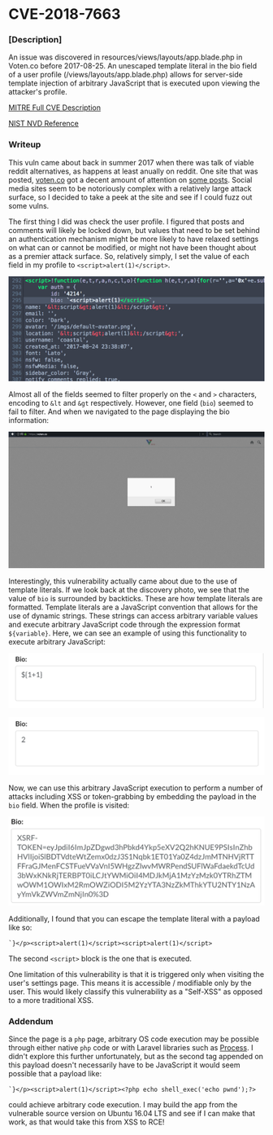 # CVE-2018-7663

### [Description]

An issue was discovered in resources/views/layouts/app.blade.php in
Voten.co before 2017-08-25. An unescaped template literal in the bio
field of a user profile (/views/layouts/app.blade.php) allows for
server-side template injection of arbitrary JavaScript that is
executed upon viewing the attacker's profile.

[MITRE Full CVE Description](https://cve.mitre.org/cgi-bin/cvename.cgi?name=CVE-2018-7663)

[NIST NVD Reference](https://nvd.nist.gov/vuln/detail/CVE-2018-7663)

### Writeup

This vuln came about back in summer 2017 when there was talk of viable reddit alternatives, as happens at least anually on reddit. One site that was posted, [voten.co](https://www.voten.co) got a decent amount of attention on [some posts](https://www.reddit.com/r/programming/comments/6vqjwy/the_code_that_powers_voten_an_opensource_realtime/). Social media sites seem to be notoriously complex with a relatively large attack surface, so I decided to take a peek at the site and see if I could fuzz out some vulns.

The first thing I did was check the user profile. I figured that posts and comments will likely be locked down, but values that need to be set behind an authentication mechanism might be more likely to have relaxed settings on what can or cannot be modified, or might not have been thought about as a premier attack surface. So, relatively simply, I set the value of each field in my profile to `<script>alert(1)</script>`.

![discovery](img/discovery.png)

Almost all of the fields seemed to filter properly on the `<` and `>` characters, encoding to `&lt` and `&gt` respectively. However, one field (`bio`) seemed to fail to filter. And when we navigated to the page displaying the bio information:

![alert-pop](img/alert-pop.png)

Interestingly, this vulnerability actually came about due to the use of template literals. If we look back at the discovery photo, we see that the value of `bio` is surrounded by backticks. These are how template literals are formatted. Template literals are a JavaScript convention that allows for the use of dynamic strings. These strings can access arbitrary variable values and execute arbitrary JavaScript code through the expression format `${variable}`. Here, we can see an example of using this functionality to execute arbitrary JavaScript:

![arbitrary-exec-1](img/arbitrary-exec-1.png)

![arbitrary-exec-2](img/arbitrary-exec-2.png)

Now, we can use this arbitrary JavaScript execution to perform a number of attacks including XSS or token-grabbing by embedding the payload in the `bio` field. When the profile is visited:

![xcsrf-token](img/xcsrf-token.png)

Additionally, I found that you can escape the template literal with a payload like so:

```
`}</p><script>alert(1)</script><script>alert(1)</script>
```

The second `<script>` block is the one that is executed.

One limitation of this vulnerability is that it is triggered only when visiting the user's settings page. This means it is accessible / modifiable only by the user. This would likely classify this vulnerability as a "Self-XSS" as opposed to a more traditional XSS.

### Addendum

Since the page is a `php` page, arbitrary OS code execution may be possible through either native `php` code or with Laravel libraries such as [Process](http://symfony.com/doc/current/components/process.html). I didn't explore this further unfortunately, but as the second tag appended on this payload doesn't necessarily have to be JavaScript it would seem possible that a payload like:

```
`}</p><script>alert(1)</script><?php echo shell_exec('echo pwnd');?>
```

could achieve arbitrary code execution. I may build the app from the vulnerable source version on Ubuntu 16.04 LTS and see if I can make that work, as that would take this from XSS to RCE!

